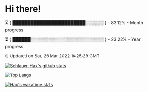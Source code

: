 # Hi there!

⏳ { ████████████████████████░░░░░░ } - 83.12% - Month progress

⏳ { ██████░░░░░░░░░░░░░░░░░░░░░░░░ } - 23.22% - Year progress

⏰ Updated on Sat, 26 Mar 2022 18:25:29 GMT


[![Schlauer-Hax's github stats](https://github-readme-stats.vercel.app/api?username=Schlauer-Hax&show_icons=true&theme=dark&count_private=true)](https://github.com/Schlauer-Hax)


[![Top Langs](https://github-readme-stats.vercel.app/api/top-langs/?username=Schlauer-Hax&layout=compact&theme=dark)](https://github.com/Schlauer-Hax?tab=repositories)


[![Hax's wakatime stats](https://github-readme-stats.vercel.app/api/wakatime?username=Hax&theme=dark)](https://wakatime.com/@Hax)

